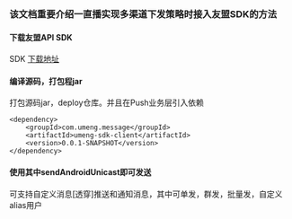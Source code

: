 ### 该文档重要介绍一直播实现多渠道下发策略时接入友盟SDK的方法
#### 下载友盟API SDK
SDK [下载地址](http://dev.umeng.com/push/android/integration)

#### 编译源码，打包程jar
打包源码jar，deploy仓库。并且在Push业务层引入依赖   

    <dependency>
        <groupId>com.umeng.message</groupId>
        <artifactId>umeng-sdk-client</artifactId>
        <version>0.0.1-SNAPSHOT</version>
    </dependency>
    
#### 使用其中sendAndroidUnicast即可发送
可支持自定义消息[透穿]推送和通知消息，其中可单发，群发，批量发，自定义alias用户

